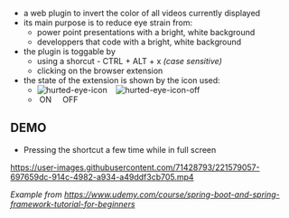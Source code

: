  - a web plugin to invert the color of all videos currently displayed
 - its main purpose is to reduce eye strain from:
   - power point presentations with a bright, white background
   - developpers that code with a bright, white background
 - the plugin is toggable by 
    - using a shorcut - CTRL + ALT + x _(case sensitive)_
    - clicking on the browser extension
 - the state of the extension is shown by the icon used:
   - ![hurted-eye-icon](https://user-images.githubusercontent.com/71428793/221570708-b8a77de3-7f73-4331-8cff-14a9956c06b8.png)    ![hurted-eye-icon-off](https://user-images.githubusercontent.com/71428793/221570860-168b258c-6e1d-485b-b612-a5c723e9f826.png)
   -  ON     OFF

## DEMO
- Pressing the shortcut a few time while in full screen


https://user-images.githubusercontent.com/71428793/221579057-697659dc-914c-4982-a934-a49ddf3cb705.mp4


_Example from https://www.udemy.com/course/spring-boot-and-spring-framework-tutorial-for-beginners_


